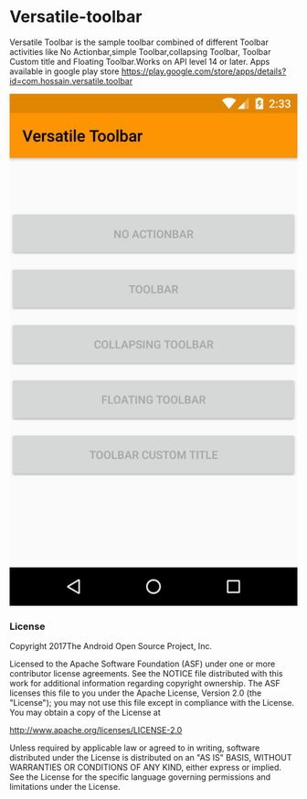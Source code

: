 # Versatile-toolbar
Versatile Toolbar is the sample toolbar combined of different Toolbar activities like No Actionbar,simple Toolbar,collapsing Toolbar, Toolbar Custom title and Floating Toolbar.Works on API level 14 or later.
Apps available in google  play store https://play.google.com/store/apps/details?id=com.hossain.versatile.toolbar

![alt text][logo]

[logo]: https://github.com/mdhossain026/Versatile-toolbar/blob/development/art/versatile-toolbar-logo.png "test "

### License

Copyright 2017The Android Open Source Project, Inc.

Licensed to the Apache Software Foundation (ASF) under one or more contributor license agreements. See the NOTICE file distributed with this work for additional information regarding copyright ownership. The ASF licenses this file to you under the Apache License, Version 2.0 (the "License"); you may not use this file except in compliance with the License. You may obtain a copy of the License at

http://www.apache.org/licenses/LICENSE-2.0

Unless required by applicable law or agreed to in writing, software distributed under the License is distributed on an "AS IS" BASIS, WITHOUT WARRANTIES OR CONDITIONS OF ANY KIND, either express or implied. See the License for the specific language governing permissions and limitations under the License.
